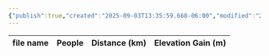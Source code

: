```yaml
---
{"publish":true,"created":"2025-09-03T13:35:59.668-06:00","modified":"2025-09-03T14:58:34.265-06:00","published":"2025-09-03T14:58:34.265-06:00","tags":["route"],"cssclasses":"","elevation":null,"region":"Smith-Dorrien","location":"50.8396851, -115.2725029","DWYT":null,"Kane":"Difficult","completed":false}
---
```



| file name | People | Distance (km) | Elevation Gain (m) |
| --------- | ------ | ------------- | ------------------ |